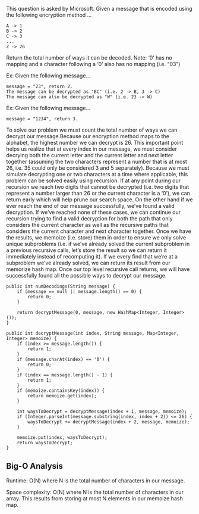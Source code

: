 This question is asked by Microsoft. Given a message that is encoded using the following encryption method …

    A -> 1
    B -> 2
    C -> 3
    ...
    Z -> 26
Return the total number of ways it can be decoded.
Note: ‘0’ has no mapping and a character following a ‘0’ also has no mapping (i.e. “03”)

Ex: Given the following message…

    message = "23", return 2.
    The message can be decrypted as "BC" (i.e. 2 -> B, 3 -> C)
    The message can also be decrypted as "W" (i.e. 23 -> W)  
Ex: Given the following message…

    message = "1234", return 3.
To solve our problem we must count the total number of ways we can decrypt our message.Because our encryption method maps to the alphabet, the highest number we can decrypt is 26. This important point helps us realize that at every index in our message, we must consider decrying both the current letter and the current letter and next letter together (assuming the two characters represent a number that is at most 26, i.e. 35 could only be considered 3 and 5 separately). Because we must simulate decrypting one or two characters at a time where applicable, this problem can be solved easily using recursion. If at any point during our recursion we reach two digits that cannot be decrypted (i.e. two digits that represent a number larger than 26 or the current character is a ‘0’), we can return early which will help prune our search space. On the other hand if we ever reach the end of our message successfully, we’ve found a valid decryption. If we’ve reached none of these cases, we can continue our recursion trying to find a valid decryption for both the path that only considers the current character as well as the recursive paths that considers the current character and next character together. Once we have the results, we memoize (i.e. store) them in order to ensure we only solve unique subproblems (i.e. if we’ve already solved the current subproblem in a previous recursive calls, let’s store the result so we can return it immediately instead of recomputing it). If we every find that we’re at a subproblem we’ve already solved, we can return its result from our memorize hash map. Once our top level recursive call returns, we will have successfully found all the possible ways to decrypt our message.

    public int numDecodings(String message) {
        if (message == null || message.length() == 0) {
            return 0;
        }

        return decryptMessage(0, message, new HashMap<Integer, Integer>());
    }

    public int decryptMessage(int index, String message, Map<Integer, Integer> memoize) {
        if (index >= message.length()) {
            return 1;
        }
        if (message.charAt(index) == '0') {
            return 0;
        }
        if (index == message.length() - 1) {
            return 1;
        }
        if (memoize.containsKey(index)) {
            return memoize.get(index);
        }

        int waysToDecrypt = decryptMessage(index + 1, message, memoize);
        if (Integer.parseInt(message.substring(index, index + 2)) <= 26) {
            waysToDecrypt += decryptMessage(index + 2, message, memoize);
        }

        memoize.put(index, waysToDecrypt);
        return waysToDecrypt;
    }
## Big-O Analysis

Runtime: O(N) where N is the total number of characters in our message. 

Space complexity: O(N) where N is the total number of characters in our array. This results from storing at most N elements in our memoize hash map.